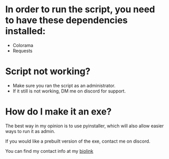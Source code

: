 # In order to run the script, you need to have these dependencies installed:
- Colorama
- Requests

# Script not working?

- Make sure you ran the script as an administrator.
- If it still is not working, DM me on discord for support.

# How do I make it an exe?
The best way in my opinion is to use pyinstaller, which will also allow easier ways to run it as admin.

If you would like a prebuilt version of the exe, contact me on discord.

You can find my contact info at my [biolink](tonka.bio/mew)
